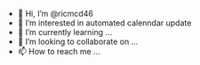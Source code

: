 - 👋 Hi, I’m @ricmcd46
- 👀 I’m interested in automated calenndar update
- 🌱 I’m currently learning ...
- 💞️ I’m looking to collaborate on ...
- 📫 How to reach me ...

<!---
ricmcd46/ricmcd46 is a ✨ special ✨ repository because its `README.md` (this file) appears on your GitHub profile.
You can click the Preview link to take a look at your changes.
--->
